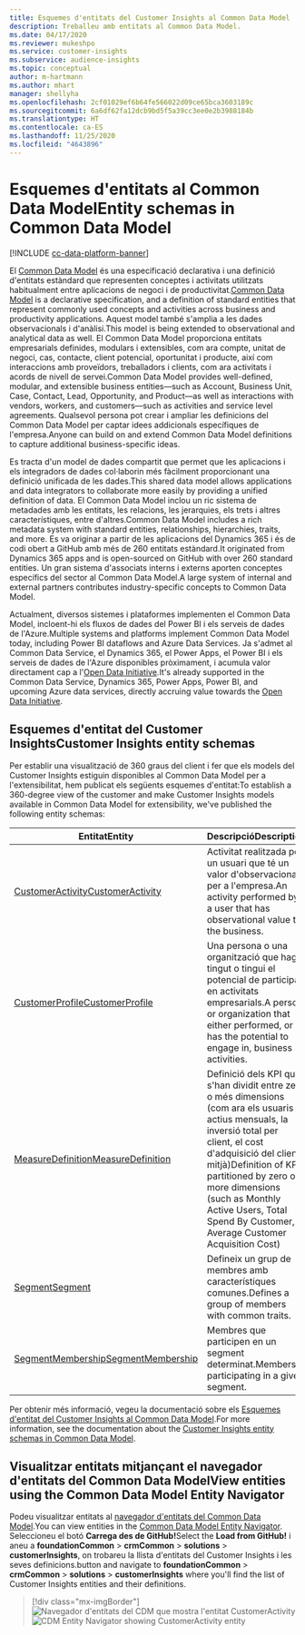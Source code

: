 ```yaml
---
title: Esquemes d'entitats del Customer Insights al Common Data Model
description: Treballeu amb entitats al Common Data Model.
ms.date: 04/17/2020
ms.reviewer: mukeshpo
ms.service: customer-insights
ms.subservice: audience-insights
ms.topic: conceptual
author: m-hartmann
ms.author: mhart
manager: shellyha
ms.openlocfilehash: 2cf01029ef6b64fe566022d09ce65bca3603189c
ms.sourcegitcommit: 6a6df62fa12dcb9bd5f5a39cc3ee0e2b3988184b
ms.translationtype: HT
ms.contentlocale: ca-ES
ms.lasthandoff: 11/25/2020
ms.locfileid: "4643896"
---
```

# <a name="entity-schemas-in-common-data-model"></a><span data-ttu-id="8bb14-103">Esquemes d'entitats al Common Data Model</span><span class="sxs-lookup"><span data-stu-id="8bb14-103">Entity schemas in Common Data Model</span></span>

[!INCLUDE [cc-data-platform-banner](../includes/cc-data-platform-banner.md)]

<span data-ttu-id="8bb14-104">El [Common Data Model](https://docs.microsoft.com/common-data-model/) és una especificació declarativa i una definició d'entitats estàndard que representen conceptes i activitats utilitzats habitualment entre aplicacions de negoci i de productivitat.</span><span class="sxs-lookup"><span data-stu-id="8bb14-104">[Common Data Model](https://docs.microsoft.com/common-data-model/) is a declarative specification, and a definition of standard entities that represent commonly used concepts and activities across business and productivity applications.</span></span> <span data-ttu-id="8bb14-105">Aquest model també s'amplia a les dades observacionals i d'anàlisi.</span><span class="sxs-lookup"><span data-stu-id="8bb14-105">This model is being extended to observational and analytical data as well.</span></span> <span data-ttu-id="8bb14-106">El Common Data Model proporciona entitats empresarials definides, modulars i extensibles, com ara compte, unitat de negoci, cas, contacte, client potencial, oportunitat i producte, així com interaccions amb proveïdors, treballadors i clients, com ara activitats i acords de nivell de servei.</span><span class="sxs-lookup"><span data-stu-id="8bb14-106">Common Data Model provides well-defined, modular, and extensible business entities—such as Account, Business Unit, Case, Contact, Lead, Opportunity, and Product—as well as interactions with vendors, workers, and customers—such as activities and service level agreements.</span></span> <span data-ttu-id="8bb14-107">Qualsevol persona pot crear i ampliar les definicions del Common Data Model per captar idees addicionals específiques de l'empresa.</span><span class="sxs-lookup"><span data-stu-id="8bb14-107">Anyone can build on and extend Common Data Model definitions to capture additional business-specific ideas.</span></span>

<span data-ttu-id="8bb14-108">Es tracta d'un model de dades compartit que permet que les aplicacions i els integradors de dades col·laborin més fàcilment proporcionant una definició unificada de les dades.</span><span class="sxs-lookup"><span data-stu-id="8bb14-108">This shared data model allows applications and data integrators to collaborate more easily by providing a unified definition of data.</span></span> <span data-ttu-id="8bb14-109">El Common Data Model inclou un ric sistema de metadades amb les entitats, les relacions, les jerarquies, els trets i altres característiques, entre d'altres.</span><span class="sxs-lookup"><span data-stu-id="8bb14-109">Common Data Model includes a rich metadata system with standard entities, relationships, hierarchies, traits, and more.</span></span> <span data-ttu-id="8bb14-110">Es va originar a partir de les aplicacions del Dynamics 365 i és de codi obert a GitHub amb més de 260 entitats estàndard.</span><span class="sxs-lookup"><span data-stu-id="8bb14-110">It originated from Dynamics 365 apps and is open-sourced on GitHub with over 260 standard entities.</span></span> <span data-ttu-id="8bb14-111">Un gran sistema d'associats interns i externs aporten conceptes específics del sector al Common Data Model.</span><span class="sxs-lookup"><span data-stu-id="8bb14-111">A large system of internal and external partners contributes industry-specific concepts to Common Data Model.</span></span>

<span data-ttu-id="8bb14-112">Actualment, diversos sistemes i plataformes implementen el Common Data Model, incloent-hi els fluxos de dades del Power BI i els serveis de dades de l'Azure.</span><span class="sxs-lookup"><span data-stu-id="8bb14-112">Multiple systems and platforms implement Common Data Model today, including Power BI dataflows and Azure Data Services.</span></span> <span data-ttu-id="8bb14-113">Ja s'admet al Common Data Service, el Dynamics 365, el Power Apps, el Power BI i els serveis de dades de l'Azure disponibles pròximament, i acumula valor directament cap a l'[Open Data Initiative](https://www.microsoft.com/open-data-initiative).</span><span class="sxs-lookup"><span data-stu-id="8bb14-113">It's already supported in the Common Data Service, Dynamics 365, Power Apps, Power BI, and upcoming Azure data services, directly accruing value towards the [Open Data Initiative](https://www.microsoft.com/open-data-initiative).</span></span>

## <a name="customer-insights-entity-schemas"></a><span data-ttu-id="8bb14-114">Esquemes d'entitat del Customer Insights</span><span class="sxs-lookup"><span data-stu-id="8bb14-114">Customer Insights entity schemas</span></span>

<span data-ttu-id="8bb14-115">Per establir una visualització de 360 graus del client i fer que els models del Customer Insights estiguin disponibles al Common Data Model per a l'extensibilitat, hem publicat els següents esquemes d'entitat:</span><span class="sxs-lookup"><span data-stu-id="8bb14-115">To establish a 360-degree view of the customer and make Customer Insights models available in Common Data Model for extensibility, we've published the following entity schemas:</span></span>

| <span data-ttu-id="8bb14-116">Entitat</span><span class="sxs-lookup"><span data-stu-id="8bb14-116">Entity</span></span> | <span data-ttu-id="8bb14-117">Descripció</span><span class="sxs-lookup"><span data-stu-id="8bb14-117">Description</span></span> |
|---------|---------|
|[<span data-ttu-id="8bb14-118">CustomerActivity</span><span class="sxs-lookup"><span data-stu-id="8bb14-118">CustomerActivity</span></span>](https://docs.microsoft.com/common-data-model/schema/core/applicationcommon/foundationcommon/crmcommon/solutions/customerinsights/customeractivity) | <span data-ttu-id="8bb14-119">Activitat realitzada per un usuari que té un valor d'observacional per a l'empresa.</span><span class="sxs-lookup"><span data-stu-id="8bb14-119">An activity performed by a user that has observational value to the business.</span></span> |
|[<span data-ttu-id="8bb14-120">CustomerProfile</span><span class="sxs-lookup"><span data-stu-id="8bb14-120">CustomerProfile</span></span>](https://docs.microsoft.com/common-data-model/schema/core/applicationcommon/foundationcommon/crmcommon/solutions/customerinsights/customerprofile) | <span data-ttu-id="8bb14-121">Una persona o una organització que hagi tingut o tingui el potencial de participar en activitats empresarials.</span><span class="sxs-lookup"><span data-stu-id="8bb14-121">A person or organization that either performed, or has the potential to engage in, business activities.</span></span> |
|[<span data-ttu-id="8bb14-122">MeasureDefinition</span><span class="sxs-lookup"><span data-stu-id="8bb14-122">MeasureDefinition</span></span>](https://docs.microsoft.com/common-data-model/schema/core/applicationcommon/foundationcommon/crmcommon/solutions/customerinsights/measuredefinition) | <span data-ttu-id="8bb14-123">Definició dels KPI que s'han dividit entre zero o més dimensions (com ara els usuaris actius mensuals, la inversió total per client, el cost d'adquisició del client mitjà)</span><span class="sxs-lookup"><span data-stu-id="8bb14-123">Definition of KPIs partitioned by zero or more dimensions (such as Monthly Active Users, Total Spend By Customer, Average Customer Acquisition Cost)</span></span> |
|[<span data-ttu-id="8bb14-124">Segment</span><span class="sxs-lookup"><span data-stu-id="8bb14-124">Segment</span></span>](https://docs.microsoft.com/common-data-model/schema/core/applicationcommon/foundationcommon/crmcommon/solutions/customerinsights/segment) | <span data-ttu-id="8bb14-125">Defineix un grup de membres amb característiques comunes.</span><span class="sxs-lookup"><span data-stu-id="8bb14-125">Defines a group of members with common traits.</span></span> |
|[<span data-ttu-id="8bb14-126">SegmentMembership</span><span class="sxs-lookup"><span data-stu-id="8bb14-126">SegmentMembership</span></span>](https://docs.microsoft.com/common-data-model/schema/core/applicationcommon/foundationcommon/crmcommon/solutions/customerinsights/segmentmembership) | <span data-ttu-id="8bb14-127">Membres que participen en un segment determinat.</span><span class="sxs-lookup"><span data-stu-id="8bb14-127">Members participating in a given segment.</span></span> |

<span data-ttu-id="8bb14-128">Per obtenir més informació, vegeu la documentació sobre els [Esquemes d'entitat del Customer Insights al Common Data Model](https://docs.microsoft.com/common-data-model/schema/core/applicationcommon/foundationcommon/crmcommon/solutions/customerinsights/overview).</span><span class="sxs-lookup"><span data-stu-id="8bb14-128">For more information, see the documentation about the [Customer Insights entity schemas in Common Data Model](https://docs.microsoft.com/common-data-model/schema/core/applicationcommon/foundationcommon/crmcommon/solutions/customerinsights/overview).</span></span>

## <a name="view-entities-using-the-common-data-model-entity-navigator"></a><span data-ttu-id="8bb14-129">Visualitzar entitats mitjançant el navegador d'entitats del Common Data Model</span><span class="sxs-lookup"><span data-stu-id="8bb14-129">View entities using the Common Data Model Entity Navigator</span></span>

<span data-ttu-id="8bb14-130">Podeu visualitzar entitats al [navegador d'entitats del Common Data Model](https://microsoft.github.io/CDM/).</span><span class="sxs-lookup"><span data-stu-id="8bb14-130">You can view entities in the [Common Data Model Entity Navigator](https://microsoft.github.io/CDM/).</span></span> <span data-ttu-id="8bb14-131">Seleccioneu el botó **Carrega des de GitHub!**</span><span class="sxs-lookup"><span data-stu-id="8bb14-131">Select the **Load from GitHub!**</span></span> <span data-ttu-id="8bb14-132">i aneu a **foundationCommon** > **crmCommon** > **solutions** > **customerInsights**, on trobareu la llista d'entitats del Customer Insights i les seves definicions.</span><span class="sxs-lookup"><span data-stu-id="8bb14-132">button and navigate to **foundationCommon** > **crmCommon** > **solutions** > **customerInsights** where you'll find the list of Customer Insights entities and their definitions.</span></span>
> [!div class="mx-imgBorder"]
> <span data-ttu-id="8bb14-133">![Navegador d'entitats del CDM que mostra l'entitat CustomerActivity](media/CDM-entity-navigator.png "Navegador d'entitats del CDM que mostra l'entitat CustomerActivity")</span><span class="sxs-lookup"><span data-stu-id="8bb14-133">![CDM Entity Navigator showing CustomerActivity entity](media/CDM-entity-navigator.png "CDM Entity Navigator showing CustomerActivity entity")</span></span>
